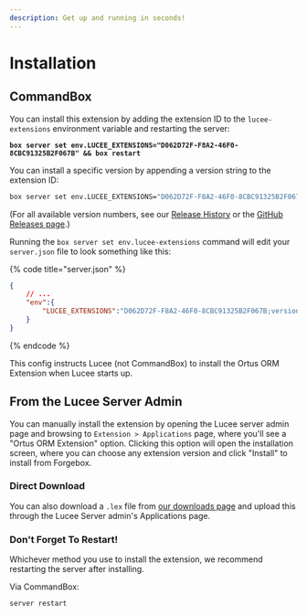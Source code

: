 ```yaml
---
description: Get up and running in seconds!
---
```


# Installation

## CommandBox

You can install this extension by adding the extension ID to the `lucee-extensions` environment variable and restarting the server:

<pre class="language-bash"><code class="lang-bash"><strong>box server set env.LUCEE_EXTENSIONS="D062D72F-F8A2-46F0-8CBC91325B2F067B" &#x26;&#x26; box restart
</strong></code></pre>

You can install a specific version by appending a version string to the extension ID:

```bash
box server set env.LUCEE_EXTENSIONS="D062D72F-F8A2-46F0-8CBC91325B2F067B;version=6.5.2" && box restart
```

(For all available version numbers, see our [Release History](release-history.md) or the [GitHub Releases page](https://github.com/Ortus-Solutions/extension-hibernate/releases).)

Running the `box server set env.lucee-extensions` command will edit your `server.json` file to look something like this:

{% code title="server.json" %}
```json
{
    // ...
    "env":{
        "LUCEE_EXTENSIONS":"D062D72F-F8A2-46F0-8CBC91325B2F067B;version=6.5.2"
    }
}
```
{% endcode %}

This config instructs Lucee (not CommandBox) to install the Ortus ORM Extension when Lucee starts up.

## From the Lucee Server Admin

You can manually install the extension by opening the Lucee server admin page and browsing to `Extension > Applications` page, where you'll see a "Ortus ORM Extension" option. Clicking this option will open the installation screen, where you can choose any extension version and click "Install" to install from Forgebox.

### Direct Download

You can also download a `.lex` file from [our downloads page](https://downloads.ortussolutions.com/#/ortussolutions/lucee-extensions/ortus-orm/) and upload this through the Lucee Server admin's Applications page.

### Don't Forget To Restart!

Whichever method you use to install the extension, we recommend restarting the server after installing.

Via CommandBox:

```
server restart
```
